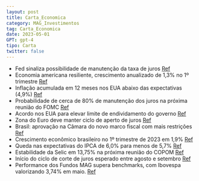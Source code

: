 ```yaml
---
layout: post
title: Carta_Economica
category: MAG_Investimentos
tag: Carta_Economica
date: 2023-05-01
GPT: gpt-4
tipo: Carta
twitter: false
---
```


- Fed sinaliza possibilidade de manutenção da taxa de juros
<a href="#" onclick="search_on_pdf('desaceleração. Mesmo com esses dados, as falas de membros do Federal Reserve apontam para a manut')">Ref</a>
- Economia americana resiliente, crescimento anualizado de 1,3% no 1º trimestre
<a href="#" onclick="search_on_pdf('emprego ainda mostram uma economia resiliente. A segunda prévia do PIB apontou para um crescimento')">Ref</a>
- Inflação acumulada em 12 meses nos EUA abaixo das expectativas (4,9%)
<a href="#" onclick="search_on_pdf('com alta acumulada de 5,5% em 12 meses. Outra medida que mostra um ambiente de economia aquecida é')">Ref</a>
- Probabilidade de cerca de 80% de manutenção dos juros na próxima reunião do FOMC
<a href="#" onclick="search_on_pdf('desaceleração. Mesmo com esses dados, as falas de membros do Federal Reserve apontam para a manut')">Ref</a>
- Acordo nos EUA para elevar limite de endividamento do governo
<a href="#" onclick="search_on_pdf('máquina pública e pagamentos dos títulos da dívida norte-americana. Todavia, na virada de maio par')">Ref</a>
- Zona do Euro deve manter ciclo de aperto de juros
<a href="#" onclick="search_on_pdf('ciclo de aperto monetário, contribuindo para uma melhora da dinâmica nos juros e câmbio. Por ou')">Ref</a>
- Brasil: aprovação na Câmara do novo marco fiscal com mais restrições
<a href="#" onclick="search_on_pdf('• Câmara aprova novo marco fiscal, adicionando mais restrições – texto seguiu para o Senado; • Me')">Ref</a>
- Crescimento econômico brasileiro no 1º trimestre de 2023 em 1,9%
<a href="#" onclick="search_on_pdf('dívida pública não será reduzida ou ao menos estabilizada no curto prazo, evitando somente seu')">Ref</a>
- Queda nas expectativas do IPCA de 6,0% para menos de 5,7%
<a href="#" onclick="search_on_pdf('próximos meses. Com isso, as expectativas para o IPCA de 2023 começaram a recuar, saindo de 6,0% p')">Ref</a>
- Estabilidade da Selic em 13,75% na próxima reunião do COPOM
<a href="#" onclick="search_on_pdf('salários, tem mantida a inflação de serviços pressionada, mesmo com o atual patamar de juros. Sob')">Ref</a>
- Início do ciclo de corte de juros esperado entre agosto e setembro
<a href="#" onclick="search_on_pdf('o ciclo de corte de juros se inicie entre as reuniões de agosto e setembro. Cabe ressaltar que o B')">Ref</a>
- Performance dos Fundos MAG supera benchmarks, com Ibovespa valorizando 3,74% em maio.
<a href="#" onclick="search_on_pdf('Ibovespa tendo uma valorização de 3,74%. Mesmo com a performance positiva no mês, o índice Ibovesp')">Ref</a>
